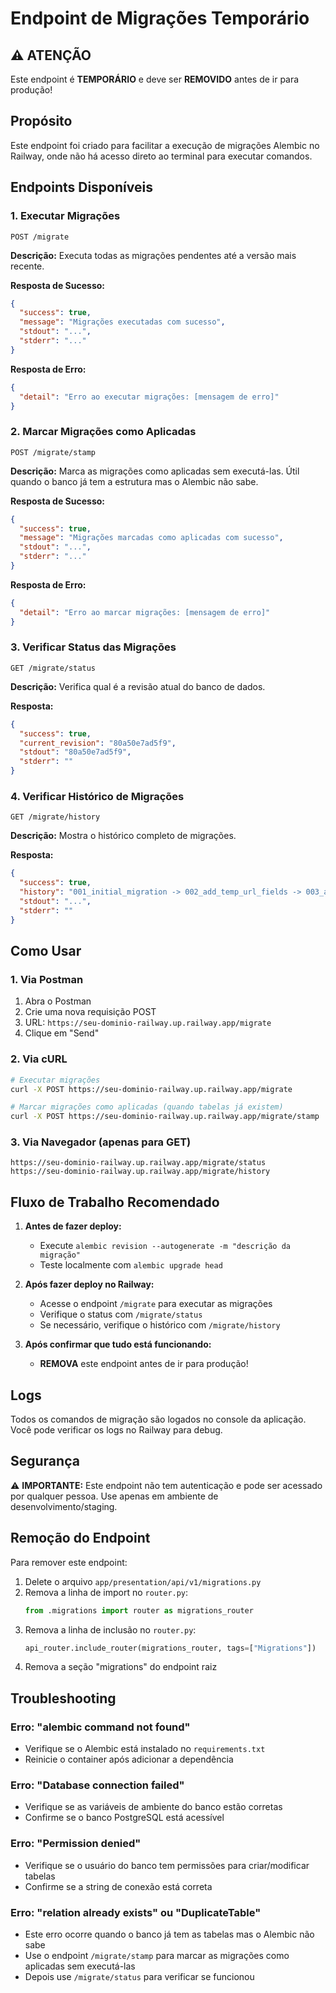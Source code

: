 # Endpoint de Migrações Temporário

## ⚠️ ATENÇÃO

Este endpoint é **TEMPORÁRIO** e deve ser **REMOVIDO** antes de ir para produção!

## Propósito

Este endpoint foi criado para facilitar a execução de migrações Alembic no Railway, onde não há acesso direto ao terminal para executar comandos.

## Endpoints Disponíveis

### 1. Executar Migrações

```http
POST /migrate
```

**Descrição:** Executa todas as migrações pendentes até a versão mais recente.

**Resposta de Sucesso:**

```json
{
  "success": true,
  "message": "Migrações executadas com sucesso",
  "stdout": "...",
  "stderr": "..."
}
```

**Resposta de Erro:**

```json
{
  "detail": "Erro ao executar migrações: [mensagem de erro]"
}
```

### 2. Marcar Migrações como Aplicadas

```http
POST /migrate/stamp
```

**Descrição:** Marca as migrações como aplicadas sem executá-las. Útil quando o banco já tem a estrutura mas o Alembic não sabe.

**Resposta de Sucesso:**

```json
{
  "success": true,
  "message": "Migrações marcadas como aplicadas com sucesso",
  "stdout": "...",
  "stderr": "..."
}
```

**Resposta de Erro:**

```json
{
  "detail": "Erro ao marcar migrações: [mensagem de erro]"
}
```

### 3. Verificar Status das Migrações

```http
GET /migrate/status
```

**Descrição:** Verifica qual é a revisão atual do banco de dados.

**Resposta:**

```json
{
  "success": true,
  "current_revision": "80a50e7ad5f9",
  "stdout": "80a50e7ad5f9",
  "stderr": ""
}
```

### 4. Verificar Histórico de Migrações

```http
GET /migrate/history
```

**Descrição:** Mostra o histórico completo de migrações.

**Resposta:**

```json
{
  "success": true,
  "history": "001_initial_migration -> 002_add_temp_url_fields -> 003_add_download_logs_table -> 80a50e7ad5f9_add_users_table",
  "stdout": "...",
  "stderr": ""
}
```

## Como Usar

### 1. Via Postman

1. Abra o Postman
2. Crie uma nova requisição POST
3. URL: `https://seu-dominio-railway.up.railway.app/migrate`
4. Clique em "Send"

### 2. Via cURL

```bash
# Executar migrações
curl -X POST https://seu-dominio-railway.up.railway.app/migrate

# Marcar migrações como aplicadas (quando tabelas já existem)
curl -X POST https://seu-dominio-railway.up.railway.app/migrate/stamp
```

### 3. Via Navegador (apenas para GET)

```
https://seu-dominio-railway.up.railway.app/migrate/status
https://seu-dominio-railway.up.railway.app/migrate/history
```

## Fluxo de Trabalho Recomendado

1. **Antes de fazer deploy:**

   - Execute `alembic revision --autogenerate -m "descrição da migração"`
   - Teste localmente com `alembic upgrade head`

2. **Após fazer deploy no Railway:**

   - Acesse o endpoint `/migrate` para executar as migrações
   - Verifique o status com `/migrate/status`
   - Se necessário, verifique o histórico com `/migrate/history`

3. **Após confirmar que tudo está funcionando:**
   - **REMOVA** este endpoint antes de ir para produção!

## Logs

Todos os comandos de migração são logados no console da aplicação. Você pode verificar os logs no Railway para debug.

## Segurança

⚠️ **IMPORTANTE:** Este endpoint não tem autenticação e pode ser acessado por qualquer pessoa. Use apenas em ambiente de desenvolvimento/staging.

## Remoção do Endpoint

Para remover este endpoint:

1. Delete o arquivo `app/presentation/api/v1/migrations.py`
2. Remova a linha de import no `router.py`:
   ```python
   from .migrations import router as migrations_router
   ```
3. Remova a linha de inclusão no `router.py`:
   ```python
   api_router.include_router(migrations_router, tags=["Migrations"])
   ```
4. Remova a seção "migrations" do endpoint raiz

## Troubleshooting

### Erro: "alembic command not found"

- Verifique se o Alembic está instalado no `requirements.txt`
- Reinicie o container após adicionar a dependência

### Erro: "Database connection failed"

- Verifique se as variáveis de ambiente do banco estão corretas
- Confirme se o banco PostgreSQL está acessível

### Erro: "Permission denied"

- Verifique se o usuário do banco tem permissões para criar/modificar tabelas
- Confirme se a string de conexão está correta

### Erro: "relation already exists" ou "DuplicateTable"

- Este erro ocorre quando o banco já tem as tabelas mas o Alembic não sabe
- Use o endpoint `/migrate/stamp` para marcar as migrações como aplicadas sem executá-las
- Depois use `/migrate/status` para verificar se funcionou
